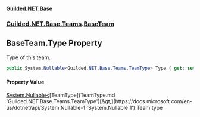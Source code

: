 #### [Guilded.NET.Base](Guilded_NET_Base.md 'Guilded.NET.Base')
### [Guilded.NET.Base.Teams](Guilded_NET_Base.md#Guilded_NET_Base_Teams 'Guilded.NET.Base.Teams').[BaseTeam](BaseTeam.md 'Guilded.NET.Base.Teams.BaseTeam')
## BaseTeam.Type Property
Type of this team.  
```csharp
public System.Nullable<Guilded.NET.Base.Teams.TeamType> Type { get; set; }
```
#### Property Value
[System.Nullable&lt;](https://docs.microsoft.com/en-us/dotnet/api/System.Nullable-1 'System.Nullable`1')[TeamType](TeamType.md 'Guilded.NET.Base.Teams.TeamType')[&gt;](https://docs.microsoft.com/en-us/dotnet/api/System.Nullable-1 'System.Nullable`1')
Team type
